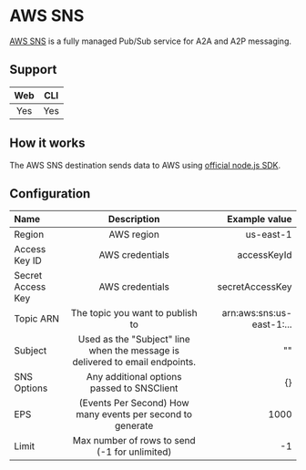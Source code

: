 # AWS SNS

[AWS SNS](https://aws.amazon.com/sns/) is a fully managed Pub/Sub service for A2A and A2P messaging.

## Support

| Web | CLI |
| :-: | :-: |
| Yes | Yes |

## How it works

The AWS SNS destination sends data to AWS using [official node.js SDK](https://docs.aws.amazon.com/AWSJavaScriptSDK/v3/latest/clients/client-sns/).

## Configuration

| Name              |                                 Description                                  |             Example value |
| :---------------- | :--------------------------------------------------------------------------: | ------------------------: |
| Region            |                                  AWS region                                  |                 us-east-1 |
| Access Key ID     |                               AWS credentials                                |               accessKeyId |
| Secret Access Key |                               AWS credentials                                |           secretAccessKey |
| Topic ARN         |                       The topic you want to publish to                       | arn:aws:sns:us-east-1:... |
| Subject           | Used as the "Subject" line when the message is delivered to email endpoints. |                        "" |
| SNS Options       |                  Any additional options passed to SNSClient                  |                        {} |
| EPS               |          (Events Per Second) How many events per second to generate          |                      1000 |
| Limit             |                Max number of rows to send (-1 for unlimited)                 |                        -1 |
